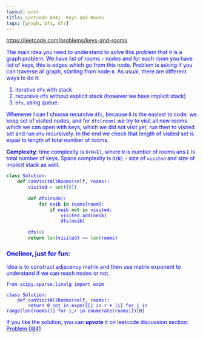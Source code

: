 ```yaml
---
layout: post
title: Leetcode 0841. Keys and Rooms
tags: [graph, bfs, dfs]
---
```


<a href="https://leetcode.com/problems/keys-and-rooms"> <font color = blue>https://leetcode.com/problems/keys-and-rooms

The main idea you need to understand to solve this problem that it is a graph problem. We have list of rooms - nodes and for each room you have list of keys, this is edges which go from this node. Problem is asking if you can traverse all graph, starting from node `0`. As usual, there are different ways to do it:
1. iterative `dfs` with stack
2. recursive `dfs` without explicit stack (however we have implicit stack)
3. `bfs`, using queue.

Whenever I can I choose recursive `dfs`, because it is the easiest to code: we keep set of visited nodes, and for `dfs(room)` we try to visit all new rooms which we can open with keys, which we did not visit yet, run then to visited set and run `dfs` recursively. In the end we check that length of visited set is equal to length of total number of rooms.

**Complexity**: time complexity is `O(N+E)`, where `N` is number of rooms ans `E` is total number of keys. Space complexity is `O(N)` - size of `visited` and size of implicit stack as well.

```python
class Solution:
    def canVisitAllRooms(self, rooms):
        visited = set([0])
        
        def dfs(room):
            for neib in rooms[room]:
                if neib not in visited:
                    visited.add(neib)
                    dfs(neib)
                    
        dfs(0)
        return len(visited) == len(rooms)    
```

### Oneliner, just for fun:
Idea is to construct adjacency matrix and then use matrix exponent to understand if we can reach nodes or not.
```
from scipy.sparse.linalg import expm

class Solution:
    def canVisitAllRooms(self, rooms):
        return 0 not in expm([[j in r + [i] for j in range(len(rooms))] for i,r in enumerate(rooms)])[0]
```

If you like the solution, you can **upvote** it on leetcode discussion section:<a href="https://leetcode.com/problems/keys-and-rooms/discuss/1116703/python-simple-dfs-explained"> <font color = blue>Problem 0841
